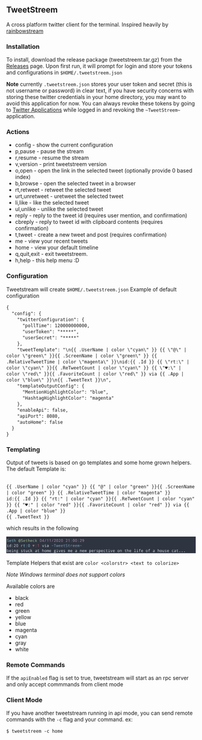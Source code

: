 TweetStreem
---
A cross platform twitter client for the terminal. 
Inspired heavily by [rainbowstream](https://github.com/orakaro/rainbowstream)

### Installation
To install, download the release package (tweetstreem.tar.gz) from the [Releases](https://github.com/Setheck/tweetstreem/releases) page.
Upon first run, it will prompt for login and store your tokens and configurations in `$HOME/.tweetstreem.json` 

**Note** currently `.tweetstreem.json` stores your user token and secret (this is not username or password) in clear text, if you have security concerns with storing these twitter credentials in your home directory, you may want to avoid this application for now.
You can always revoke these tokens by going to [Twitter Applications](https://twitter.com/settings/applications) while logged in and revoking the `~TweetStreem~` application.

### Actions
* config - show the current configuration
* p,pause - pause the stream
* r,resume - resume the stream
* v,version - print tweetstreem version
* o,open - open the link in the selected tweet (optionally provide 0 based index)
* b,browse - open the selected tweet in a browser
* rt,retweet - retweet the selected tweet
* urt,unretweet - uretweet the selected tweet
* li,like - like the selected tweet
* ul,unlike - unlike the selected tweet
* reply <id> <status> - reply to the tweet id (requires user mention, and confirmation)
* cbreply <id> - reply to tweet id with clipboard contents (requires confirmation)
* t,tweet <status> - create a new tweet and post (requires confirmation)
* me - view your recent tweets
* home - view your default timeline
* q,quit,exit - exit tweetstreem.
* h,help - this help menu :D

### Configuration
Tweetstream will create `$HOME/.tweetstreem.json`
Example of default configuration
```
{
  "config": {
    "twitterConfiguration": {
      "pollTime": 120000000000,
      "userToken": "*****",
      "userSecret": "*****"
    },
    "tweetTemplate": "\n{{ .UserName | color \"cyan\" }} {{ \"@\" | color \"green\" }}{{ .ScreenName | color \"green\" }} {{ .RelativeTweetTime | color \"magenta\" }}\nid:{{ .Id }} {{ \"rt:\" | color \"cyan\" }}{{ .ReTweetCount | color \"cyan\" }} {{ \"♥:\" | color \"red\" }}{{ .FavoriteCount | color \"red\" }} via {{ .App | color \"blue\" }}\n{{ .TweetText }}\n",
    "templateOutputConfig": {
      "MentionHighlightColor": "blue",
      "HashtagHighlightColor": "magenta"
    },
    "enableApi": false,
    "apiPort": 8080,
    "autoHome": false
  }
}
```

### Templating
Output of tweets is based on go templates and some home grown helpers.
The default Template is:

```

{{ .UserName | color "cyan" }} {{ "@" | color "green" }}{{ .ScreenName | color "green" }} {{ .RelativeTweetTime | color "magenta" }}
id:{{ .Id }} {{ "rt:" | color "cyan" }}{{ .ReTweetCount | color "cyan" }} {{ "♥:" | color "red" }}{{ .FavoriteCount | color "red" }} via {{ .App | color "blue" }}
{{ .TweetText }}

  ```
which results in the following

![](./img/display_example.png)

Template Helpers that exist are
`color <colorstr> <text to colorize>`

*Note Windows terminal does not support colors*

Available colors are 
* black
* red
* green
* yellow
* blue
* magenta
* cyan
* gray
* white

### Remote Commands
If the `apiEnabled` flag is set to true, tweetstream will start as an rpc server and only accept commmands from client mode


### Client Mode
If you have another tweetstream running in api mode, you can send remote commands
with the `-c` flag and your command.
ex:
```
$ tweetstreem -c home
``` 